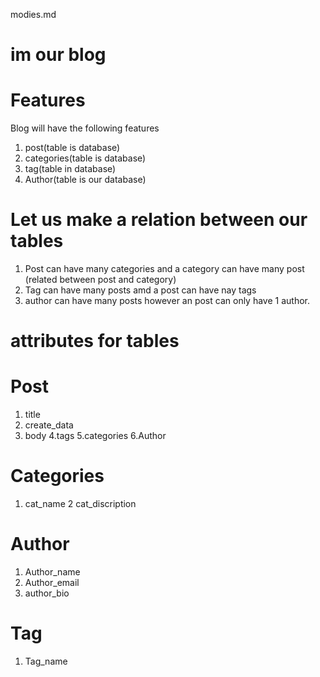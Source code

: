 modies.md

# im our blog

Features
================================
Blog will have the following features

1. post(table is database)
2. categories(table is database)
3. tag(table in database)
4. Author(table is our database)

Let us make a relation between our tables
========================================
1. Post can have many categories and a category can have many post (related between post and category)
2. Tag can have many posts amd a post can have nay tags
3. author can have many posts however an post can only have 1 author.

attributes for tables
=====================
Post
====
1. title
2. create_data
3. body
4.tags
5.categories
6.Author

Categories
============
1. cat_name
2 cat_discription

Author
========
1. Author_name
2. Author_email
3. author_bio

Tag
====
1. Tag_name

